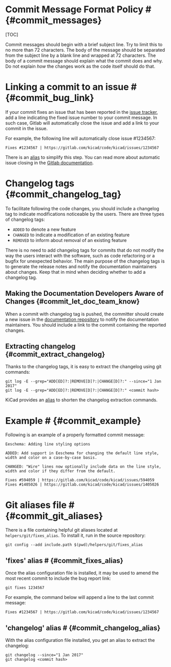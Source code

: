 # Commit Message Format Policy # {#commit_messages}

[TOC]

Commit messages should begin with a brief subject line.  Try to limit this
to no more than 72 characters.  The body of the message should be separated
from the subject line by a blank line and wrapped at 72 characters. The body
of a commit message should explain what the commit does and why.  Do not
explain *how* the changes work as the code itself should do that.

# Linking a commit to an issue # {#commit_bug_link}

If your commit fixes an issue that has been reported in the [issue
tracker](https://gitlab.com/kicad/code/kicad/issues), add a line indicating the
fixed issue number to your commit message. In such case, Gitlab will
automatically close the issue and add a link to your commit in the issue.

For example, the following line will automatically close issue #1234567:

    Fixes #1234567 | https://gitlab.com/kicad/code/kicad/issues/1234567

There is an [alias](#commit_fixes_alias) to simplify this step.
You can read more about automatic issue closing in the
[Gitlab documentation](https://docs.gitlab.com/ee/user/project/issues/managing_issues.html#closing-issues-automatically).

# Changelog tags {#commit_changelog_tag}

To facilitate following the code changes, you should include a changelog tag
to indicate modifications noticeable by the users.  There are three types of
changelog tags:

- `ADDED` to denote a new feature
- `CHANGED` to indicate a modification of an existing feature
- `REMOVED` to inform about removal of an existing feature

There is no need to add changelog tags for commits that do not modify the way
the users interact with the software, such as code refactoring or a bugfix for
unexpected behavior.  The main purpose of the changelog tags is to generate the
release notes and notify the documentation maintainers about changes.  Keep that
in mind when deciding whether to add a changelog tag.

## Making the Documentation Developers Aware of Changes {#commit_let_doc_team_know}

When a commit with changelog tag is pushed, the committer should create a new
issue in the [documentation
repository](http://github.com/KiCad/kicad-doc/issues) to notify the
documentation maintainers.  You should include a link to the commit containing
the reported changes.

## Extracting changelog {#commit_extract_changelog}

Thanks to the changelog tags, it is easy to extract the changelog using git
commands:

    git log -E --grep="ADD[ED]?:|REMOVE[D]?:|CHANGE[D]?:" --since="1 Jan 2017"
    git log -E --grep="ADD[ED]?:|REMOVE[D]?:|CHANGE[D]?:" <commit hash>

KiCad provides an [alias](#commit_changelog_alias) to shorten the changelog
extraction commands.

# Example # {#commit_example}

Following is an example of a properly formatted commit message:

    Eeschema: Adding line styling options

    ADDED: Add support in Eeschema for changing the default line style,
    width and color on a case-by-case basis.

    CHANGED: "Wire" lines now optionally include data on the line style,
    width and color if they differ from the default.

    Fixes #594059 | https://gitlab.com/kicad/code/kicad/issues/594059
    Fixes #1405026 | https://gitlab.com/kicad/code/kicad/issues/1405026

# Git aliases file # {#commit_git_aliases}

There is a file containing helpful git aliases located at
`helpers/git/fixes_alias`. To install it, run in the source repository:

    git config --add include.path $(pwd)/helpers/git/fixes_alias

## 'fixes' alias # {#commit_fixes_alias}

Once the alias configuration file is installed, it may be used to amend the
most recent commit to include the bug report link:

    git fixes 1234567

For example, the command below will append a line to the last commit message:

    Fixes #1234567 | https://gitlab.com/kicad/code/kicad/issues/1234567

## 'changelog' alias # {#commit_changelog_alias}

With the alias configuration file installed, you get an alias to extract the changelog:

    git changelog --since="1 Jan 2017"
    git changelog <commit hash>
